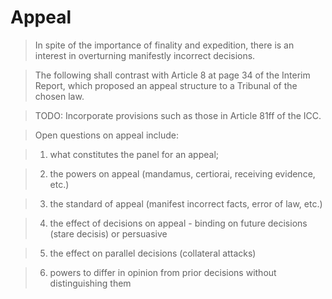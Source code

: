 
Appeal
======


> In spite of the importance of finality and expedition, there is an interest in overturning manifestly incorrect decisions.


> The following shall contrast with Article 8 at page 34 of the Interim Report, which proposed an appeal structure to a Tribunal of the chosen law.


> TODO: Incorporate provisions such as those in Article 81ff of the ICC.


> Open questions on appeal include:


> 1. what constitutes the panel for an appeal;


> 2. the powers on appeal (mandamus, certiorai, receiving evidence, etc.)


> 3. the standard of appeal (manifest incorrect facts, error of law,  etc.)


> 4. the effect of decisions on appeal - binding on future decisions (stare decisis) or persuasive


> 5. the effect on parallel decisions (collateral attacks)


> 6. powers to differ in opinion from prior decisions without distinguishing them
